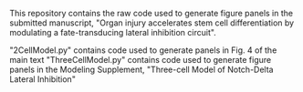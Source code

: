 This repository contains the raw code used to generate figure panels in the submitted manuscript, 
"Organ injury accelerates stem cell differentiation by modulating a fate-transducing lateral inhibition circuit".

"2CellModel.py" contains code used to generate panels in Fig. 4 of the main text
"ThreeCellModel.py" contains code used to generate figure panels in the Modeling Supplement, "Three-cell Model of Notch-Delta Lateral Inhibition"

